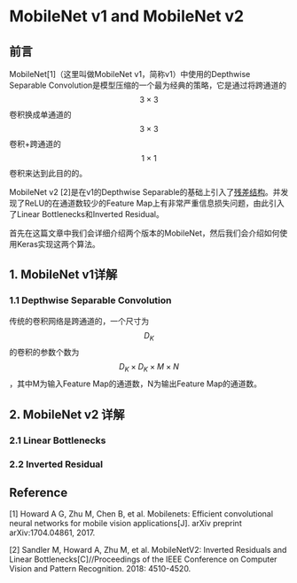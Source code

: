 # MobileNet v1 and MobileNet v2

## 前言

MobileNet[1]（这里叫做MobileNet v1，简称v1）中使用的Depthwise Separable Convolution是模型压缩的一个最为经典的策略，它是通过将跨通道的$$3\times3$$卷积换成单通道的$$3\times3$$卷积+跨通道的$$1\times1$$卷积来达到此目的的。

MobileNet v2 [2]是在v1的Depthwise Separable的基础上引入了[残差结构]()。并发现了ReLU的在通道数较少的Feature Map上有非常严重信息损失问题，由此引入了Linear Bottlenecks和Inverted Residual。

首先在这篇文章中我们会详细介绍两个版本的MobileNet，然后我们会介绍如何使用Keras实现这两个算法。

## 1. MobileNet v1详解

### 1.1 Depthwise Separable Convolution

传统的卷积网络是跨通道的，一个尺寸为$$D_K$$的卷积的参数个数为$$D_K \times D_K \times M \times N$$，其中M为输入Feature Map的通道数，N为输出Feature Map的通道数。

## 2. MobileNet v2 详解

### 2.1 Linear Bottlenecks

### 2.2 Inverted Residual

## Reference

[1] Howard A G, Zhu M, Chen B, et al. Mobilenets: Efficient convolutional neural networks for mobile vision applications[J]. arXiv preprint arXiv:1704.04861, 2017.

[2] Sandler M, Howard A, Zhu M, et al. MobileNetV2: Inverted Residuals and Linear Bottlenecks[C]//Proceedings of the IEEE Conference on Computer Vision and Pattern Recognition. 2018: 4510-4520.
